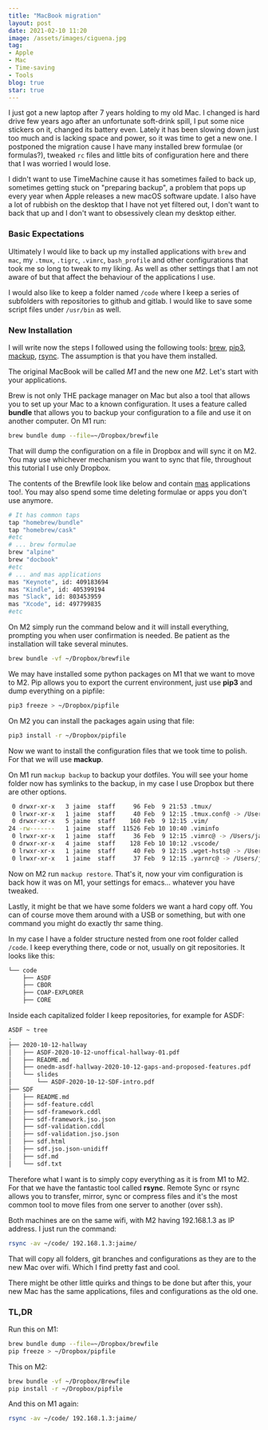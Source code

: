```yaml
---
title: "MacBook migration"
layout: post
date: 2021-02-10 11:20
image: /assets/images/ciguena.jpg
tag:
- Apple
- Mac
- Time-saving
- Tools
blog: true
star: true
---
```


I just got a new laptop after 7 years holding to my old Mac. I changed is hard drive few years ago after an unfortunate soft-drink spill, I put some nice stickers on it, changed its battery even. Lately it has been slowing down just too much and is lacking space and power, so it was time to get a new one. I postponed the migration cause I have many installed brew formulae (or formulas?), tweaked `rc` files and little bits of configuration here and there that I was worried I would lose.

I didn't want to use TimeMachine cause it has sometimes failed to back up, sometimes getting stuck on "preparing backup", a problem that pops up every year when Apple releases a new macOS software update. I also have a lot of rubbish on the desktop that I have not yet filtered out, I don't want to back that up and I don't want to obsessively clean my desktop either.

### Basic Expectations

Ultimately I would like to back up my installed applications with `brew` and `mac`, my `.tmux`, `.tigrc`, `.vimrc`, `bash_profile` and other configurations that took me so long to tweak to my liking. As well as other settings that I am not aware of but that affect the behaviour of the applications I use.

I would also like to keep a folder named `/code` where I keep a series of subfolders with repositories to github and gitlab. I would like to save some script files under `/usr/bin` as well.

### New Installation

I will write now the steps I followed using the following tools: [brew](http://brew.sh), [pip3](https://pip.pypa.io/en/stable/installing/), [mackup](https://github.com/lra/mackup), [rsync](https://linux.die.net/man/1/rsync). The assumption is that you have them installed.

The original MacBook will be called *M1* and the new one *M2*. Let's start with your applications.

Brew is not only THE package manager on Mac but also a tool that allows you to set up your Mac to a known configuration. It uses a feature called **bundle** that allows you to backup your configuration to a file and use it on another computer. On M1 run:

```sh
brew bundle dump --file=~/Dropbox/brewfile
```

That will dump the configuration on a file in Dropbox and will sync it on M2. You may use whichever mechanism you want to sync that file, throughout this tutorial I use only Dropbox.

The contents of the Brewfile look like below and contain [mas](https://github.com/mas-cli/mas) applications too!. You may also spend some time deleting formulae or apps you don't use anymore.

```sh
# It has common taps
tap "homebrew/bundle"
tap "homebrew/cask"
#etc
# ... brew formulae
brew "alpine"
brew "docbook"
#etc
# ... and mas applications
mas "Keynote", id: 409183694
mas "Kindle", id: 405399194
mas "Slack", id: 803453959
mas "Xcode", id: 497799835
#etc
```

On M2 simply run the command below and it will install everything, prompting you when user confirmation is needed. Be patient as the installation will take several minutes.

```sh
brew bundle -vf ~/Dropbox/brewfile
``` 

We may have installed some python packages on M1 that we want to move to M2. Pip allows you to export the current environment, just use **pip3** and dump everything on a pipfile:

```sh
pip3 freeze > ~/Dropbox/pipfile
```

On M2 you can install the packages again using that file:

```sh
pip3 install -r ~/Dropbox/pipfile
```

Now we want to install the configuration files that we took time to polish. For that we will use **mackup**. 

On M1 run `mackup backup` to backup your dotfiles. You will see your home folder now has symlinks to the backup, in my case I use Dropbox but there are other options.

```sh
 0 drwxr-xr-x   3 jaime  staff     96 Feb  9 21:53 .tmux/
 0 lrwxr-xr-x   1 jaime  staff     40 Feb  9 12:15 .tmux.conf@ -> /Users/jaime/Dropbox/Mackup/.tmux.conf
 0 drwxr-xr-x   5 jaime  staff    160 Feb  9 12:15 .vim/
24 -rw-------   1 jaime  staff  11526 Feb 10 10:40 .viminfo
 0 lrwxr-xr-x   1 jaime  staff     36 Feb  9 12:15 .vimrc@ -> /Users/jaime/Dropbox/Mackup/.vimrc
 0 drwxr-xr-x   4 jaime  staff    128 Feb 10 10:12 .vscode/
 0 lrwxr-xr-x   1 jaime  staff     40 Feb  9 12:15 .wget-hsts@ -> /Users/jaime/Dropbox/Mackup/.wget-hsts
 0 lrwxr-xr-x   1 jaime  staff     37 Feb  9 12:15 .yarnrc@ -> /Users/jaime/Dropbox/Mackup/.yarnrc
```

Now on M2 run `mackup restore`. That's it, now your vim configuration is back how it was on M1, your settings for emacs... whatever you have tweaked. 

Lastly, it might be that we have some folders we want a hard copy off. You can of course move them around with a USB or something, but with one command you might do exactly thr same thing. 

In my case I have a folder structure nested from one root folder called `/code`. I keep everything there, code or not, usually on git repositories. It looks like this:

```sh
└── code
    ├── ASDF
    ├── CBOR
    ├── COAP-EXPLORER
    ├── CORE
```

Inside each capitalized folder I keep repositories, for example for ASDF:

```sh
ASDF ~ tree
.
├── 2020-10-12-hallway
│   ├── ASDF-2020-10-12-unoffical-hallway-01.pdf
│   ├── README.md
│   ├── onedm-asdf-hallway-2020-10-12-gaps-and-proposed-features.pdf
│   └── slides
│       └── ASDF-2020-10-12-SDF-intro.pdf
├── SDF
│   ├── README.md
│   ├── sdf-feature.cddl
│   ├── sdf-framework.cddl
│   ├── sdf-framework.jso.json
│   ├── sdf-validation.cddl
│   ├── sdf-validation.jso.json
│   ├── sdf.html
│   ├── sdf.jso.json-unidiff
│   ├── sdf.md
│   └── sdf.txt
```

Therefore what I want is to simply copy everything as it is from M1 to M2. For that we have the fantastic tool called **rsync**. Remote Sync or rsync allows you to transfer, mirror, sync or compress files and it's the most common tool to move files from one server to another (over ssh). 

Both machines are on the same wifi, with M2 having 192.168.1.3 as IP address. I just run the command:

```sh
rsync -av ~/code/ 192.168.1.3:jaime/
```

That will copy all folders, git branches and configurations as they are to the new Mac over wifi. Which I find pretty fast and cool.

There might be other little quirks and things to be done but after this, your new Mac has the same applications, files and configurations as the old one. 

### TL,DR

Run this on M1:
```sh
brew bundle dump --file=~/Dropbox/brewfile
pip freeze > ~/Dropbox/pipfile
```

This on M2:
```sh
brew bundle -vf ~/Dropbox/Brewfile
pip install -r ~/Dropbox/pipfile
```

And this on M1 again:
```sh
rsync -av ~/code/ 192.168.1.3:jaime/
```